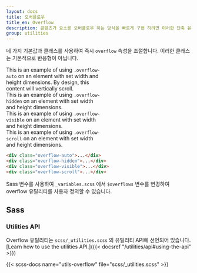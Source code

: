 ```yaml
---
layout: docs
title: 오버플로우
title_en: Overflow
description: 콘텐츠가 요소를 오버플로우 하는 방식을 빠르게 구현 하려면 이러한 단축 유틸리티를 사용하십시오.
group: utilities
---
```


네 가지 기본값과 클래스를 사용하여 즉시 `overflow` 속성을 조절합니다. 이러한 클래스는 기본적으로 반응형이 아닙니다.

<div class="bd-example d-md-flex">
  <div class="overflow-auto p-3 mb-3 mb-md-0 me-md-3 bg-light" style="max-width: 260px; max-height: 100px;">
    This is an example of using <code>.overflow-auto</code> on an element with set width and height dimensions. By design, this content will vertically scroll.
  </div>
  <div class="overflow-hidden p-3 mb-3 mb-md-0 me-md-3 bg-light" style="max-width: 260px; max-height: 100px;">
    This is an example of using <code>.overflow-hidden</code> on an element with set width and height dimensions.
  </div>
  <div class="overflow-visible p-3 mb-3 mb-md-0 me-md-3 bg-light" style="max-width: 260px; max-height: 100px;">
    This is an example of using <code>.overflow-visible</code> on an element with set width and height dimensions.
  </div>
  <div class="overflow-scroll p-3 bg-light" style="max-width: 260px; max-height: 100px;">
    This is an example of using <code>.overflow-scroll</code> on an element with set width and height dimensions.
  </div>
</div>

```html
<div class="overflow-auto">...</div>
<div class="overflow-hidden">...</div>
<div class="overflow-visible">...</div>
<div class="overflow-scroll">...</div>
```

Sass 변수를 사용하여 `_variables.scss` 에서 `$overflows` 변수를 변경하여 overflow 유틸리티를 사용자 정의할 수 있습니다.

## Sass

### Utilities API

Overflow 유틸리티는 `scss/_utilities.scss` 의 유틸리티 API에 선언되어 있습니다. [Learn how to use the utilities API.]({{< docsref "/utilities/api#using-the-api" >}})

{{< scss-docs name="utils-overflow" file="scss/_utilities.scss" >}}
